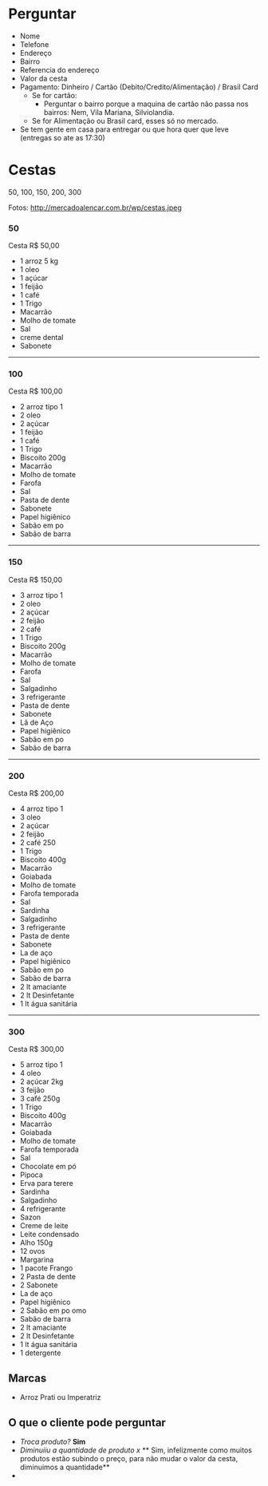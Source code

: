 # Perguntar
- Nome
- Telefone
- Endereço
- Bairro
- Referencia do endereço
- Valor da cesta
- Pagamento: Dinheiro / Cartão (Debito/Credito/Alimentação) / Brasil Card
  - Se for cartão:
    - Perguntar o bairro porque a maquina de cartão não passa nos bairros: Nem, Vila Mariana, Silviolandia.
  - Se for Alimentação ou Brasil card, esses só no mercado.
- Se tem gente em casa para entregar ou que hora quer que leve (entregas so ate as 17:30)


# Cestas
50, 100, 150, 200, 300

Fotos: http://mercadoalencar.com.br/wp/cestas.jpeg

### 50
Cesta R$ 50,00
- 1 arroz 5 kg
- 1 oleo
- 1 açúcar
- 1 feijão
- 1 café 
- 1 Trigo
- Macarrão
- Molho de tomate
- Sal
- creme dental
- Sabonete
--------------------------------------------

### 100
Cesta R$ 100,00
- 2 arroz tipo 1
- 2 oleo
- 2 açúcar
- 1 feijão
- 1 café 
- 1 Trigo 
- Biscoito 200g
- Macarrão
- Molho de tomate 
- Farofa
- Sal
- Pasta de dente
- Sabonete 
- Papel higiênico 
- Sabão em po 
- Sabão de barra
--------------------------------------------

### 150
Cesta R$ 150,00
- 3 arroz tipo 1
- 2 oleo
- 2 açúcar
- 2 feijão
- 2 café 
- 1 Trigo 
- Biscoito 200g
- Macarrão
- Molho de tomate 
- Farofa
- Sal
- Salgadinho 
- 3 refrigerante 
- Pasta de dente 
- Sabonete 
- Lã de Aço
- Papel higiênico 
- Sabão em po 
- Sabão de barra
--------------------------------------------

### 200
Cesta R$ 200,00
- 4 arroz tipo 1
- 3 oleo
- 2 açúcar
- 2 feijão
- 2 café 250
- 1 Trigo 
- Biscoito 400g
- Macarrão
- Goiabada
- Molho de tomate 
- Farofa temporada
- Sal
- Sardinha 
- Salgadinho 
- 3 refrigerante 
- Pasta de dente
- Sabonete
- La de aço
- Papel higiênico 
- Sabão em po
- Sabão de barra
- 2 lt amaciante 
- 2 lt Desinfetante 
- 1 lt água sanitária

--------------------------------------------


### 300
Cesta R$ 300,00
- 5 arroz tipo 1
- 4 oleo
- 2 açúcar 2kg
- 3 feijão
- 3 café 250g
- 1 Trigo 
- Biscoito 400g
- Macarrão
- Goiabada
- Molho de tomate 
- Farofa temporada
- Sal
- Chocolate em pó 
- Pipoca 
- Erva para terere 
- Sardinha 
- Salgadinho 
- 4 refrigerante 
- Sazon 
- Creme de leite
- Leite condensado
- Alho 150g
- 12 ovos
- Margarina
- 1 pacote Frango 
- 2 Pasta de dente
- 2 Sabonete 
- La de aço
- Papel higiênico 
- 2 Sabão em po omo 
- Sabão de barra
- 2 lt amaciante 
- 2 lt Desinfetante 
- 1 lt água sanitária
- 1 detergente

## Marcas
- Arroz Prati ou Imperatriz

## O que o cliente pode perguntar

- *Troca produto?* **Sim**
- *Diminuiiu a quantidade de produto x* ** Sim, infelizmente como muitos produtos estão subindo o preço, para não mudar o valor da cesta, diminuimos a quantidade**
- 
